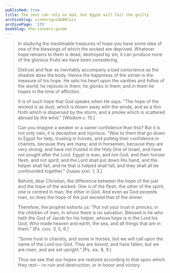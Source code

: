 ```yaml
---
published: true
title: The Just can rely on God, but Egypt will fail the guilty
archiveSlug: sinnersguide00luis
archivePage: '175'
bookSlug: the-sinners-guide
---
```


> In studying the inestimable treasures of hope you have some idea of one of the blessings of which the wicked are deprived. Whatever hope remains to them is dead; destroyed by sin, it can produce none of the glorious fruits we have been considering.
> 
> Distrust and fear as inevitably accompany a bad conscience as the shadow does the body. Hence the happiness of the sinner is the measure of his hope. He sets his heart upon the vanities and follies of the world; he rejoices in them; he glories in them; and in them he hopes in the time of affliction.
> 
> It is of such hope that God speaks when He says: "The hope of the wicked is as dust, which is blown away with the winds, and as a thin froth which is dispersed by the storm; and a smoke which is scattered abroad by the wind." [Wisdom v. 15.]
> 
> Can you imagine a weaker or a vainer confidence than this? But it is not only vain, it is deceptive and injurious. "Woe to them that go down to Egypt for help, trusting in horses, and putting their confidence in chariots, because they are many; and in horsemen, because they are very strong; and have not trusted in the Holy One of Israel, and have not sought after the Lord. Egypt is man, and not God; and their horses flesh, and not spirit; and the Lord shall put down His hand, and the helper shall fall, and he that is helped shall fall, and they shall all be confounded together." [Isaias xxxi. 1, 3.]
> 
> Behold, dear Christian, the difference between the hope of the just and the hope of the wicked. One is of the flesh, the other of the spirit; one is centred in man, the other in God. And even as God exceeds man, so does the hope of the just exceed that of the sinner.
> 
> Therefore, the prophet exhorts us: "Put not your trust in princes; in the children of men, in whom there is no salvation. Blessed is he who hath the God of Jacob for his helper, whose hope is in the Lord his God; Who made heaven and earth, the sea, and all things that are in them." [Ps. cxiv. 3, 5, 6.]
> 
> "Some trust in chariots, and some in horses; but we will call upon the name of the Lord our God. They are bound, and have fallen; but we are risen, and are set upright." [Ps. xix. 8, 9.]
> 
> Thus we see that our hopes are realized according to that upon which they rest---in ruin and destruction, or in honor and victory.

